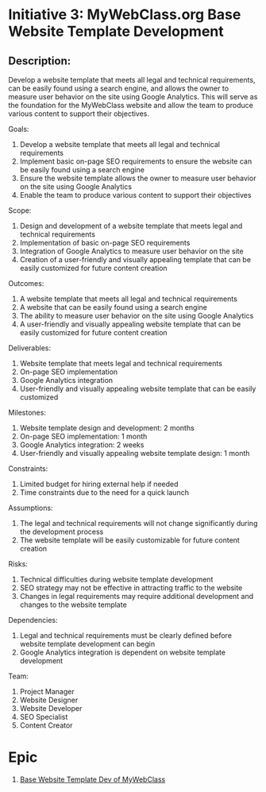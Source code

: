# Initiative 3: MyWebClass.org Base Website Template Development 

## Description:

Develop a website template that meets all legal and technical requirements, can be easily found using a search engine, and allows the owner to measure user behavior on the site using Google Analytics. This will serve as the foundation for the MyWebClass website and allow the team to produce various content to support their objectives.

Goals:
1. Develop a website template that meets all legal and technical requirements
2. Implement basic on-page SEO requirements to ensure the website can be easily found using a search engine
3. Ensure the website template allows the owner to measure user behavior on the site using Google Analytics
4. Enable the team to produce various content to support their objectives

Scope:
1. Design and development of a website template that meets legal and technical requirements
2. Implementation of basic on-page SEO requirements
3. Integration of Google Analytics to measure user behavior on the site
4. Creation of a user-friendly and visually appealing template that can be easily customized for future content creation

Outcomes:
1. A website template that meets all legal and technical requirements
2. A website that can be easily found using a search engine
3. The ability to measure user behavior on the site using Google Analytics
4. A user-friendly and visually appealing website template that can be easily customized for future content creation

Deliverables:
1. Website template that meets legal and technical requirements
2. On-page SEO implementation
3. Google Analytics integration
4. User-friendly and visually appealing website template that can be easily customized

Milestones:
1. Website template design and development: 2 months
2. On-page SEO implementation: 1 month
3. Google Analytics integration: 2 weeks
4. User-friendly and visually appealing website template design: 1 month

Constraints:
1. Limited budget for hiring external help if needed
2. Time constraints due to the need for a quick launch

Assumptions:
1. The legal and technical requirements will not change significantly during the development process
2. The website template will be easily customizable for future content creation

Risks:
1. Technical difficulties during website template development
2. SEO strategy may not be effective in attracting traffic to the website
3. Changes in legal requirements may require additional development and changes to the website template

Dependencies:
1. Legal and technical requirements must be clearly defined before website template development can begin
2. Google Analytics integration is dependent on website template development

Team:
1. Project Manager
2. Website Designer
3. Website Developer
4. SEO Specialist
5. Content Creator

# Epic
1. [Base Website Template Dev of MyWebClass](https://github.com/ahg3/mywebclass-agile-docs/blob/c1aa4249b68d26ff75118dc08055671915bc7179/documentation/theme_1/initiatives/Epic/Base%20Website%20Template%20Dev%20of%20MyWebClass.md)
